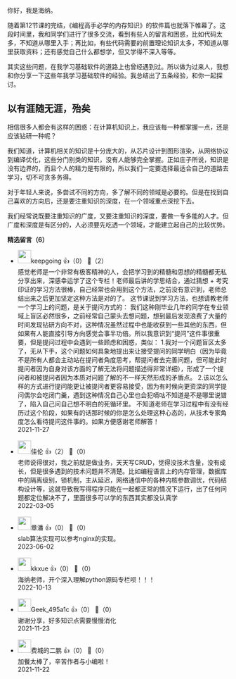 你好，我是海纳。

随着第12节课的完结，《编程高手必学的内存知识》的软件篇也就落下帷幕了。这段时间里，我和同学们进行了很多交流，看到有些人的留言和困惑，比如代码太多，不知道从哪里入手；再比如，有些代码需要的前置理论知识太多，不知道从哪里获取资料；还有感觉自己什么都想学，但又学得不深入等等。

其实这些问题，在我学习基础软件的道路上也曾经遇到过。所以做为过来人，我想和你分享一下这些年我学习基础软件的经验。我总结出了五条经验，和你一起探讨。

## 以有涯随无涯，殆矣

相信很多人都会有这样的困惑：在计算机知识上，我应该每一种都掌握一点，还是应该钻研一种呢？

我们知道，计算机相关的知识是十分庞大的，从芯片设计到图形渲染，从网络协议到编译优化，这些分门别类的知识，没有人能够完全掌握。正如庄子所说，知识是没有边界的，而且个人的精力是有限的，所以我们一定要选择最适合自己的道路去学习，切不可贪多务得。

对于年轻人来说，多尝试不同的方向，多了解不同的领域是必要的。但是在找到自己喜欢的方向后，还是要注重知识的深度，在一个领域重点深挖下去。

我们经常说既要注重知识的广度，又要注重知识的深度，要做一专多能的人才。但广度和深度是有区分的，人必须要先吃透一个领域，才能建立起自己的比较优势。
<div><strong>精选留言（6）</strong></div><ul>
<li><img src="https://static001.geekbang.org/account/avatar/00/16/73/9b/67a38926.jpg" width="30px"><span>keepgoing</span> 👍（0） 💬（2）<div>感觉老师是一个非常有极客精神的人，会把学习到的精髓和思想的精髓都无私分享出来，深感幸运学了这个专栏！老师最后讲的学思结合，通过猜想 + 考究印证的学习方法很棒，自己经常也会用到这个方法，之前没有意识到，老师总结出来之后更加坚定这种方法是对的了。
这节课说到学习方法，也想请教老师一个学习上的问题，是关于提问方式的：
我们这种刚毕业几年的同学在专业领域上盲区必然很多，之前经常自己蒙头去想问题，想到最后发现浪费了大量的时间发现钻研方向不对，这种情况虽然过程中也能收获到一些其他的东西，但如果有人能直接引导方向感觉会事半功倍。所以我意识到“提问”这件事很重要，但是提问过程中会遇到一些顾虑和困惑，类似：
1.我对一个问题盲区太多了，无从下手，这个问题如何具象地提出来让接受提问的同学明白（因为毕竟不是所有人都会主动站在提问者角度思考，帮提问者去完善问题，但可能此时提问者因为自身对该方面的了解无法将问题描述得非常详细），形成了一个提问者和被提问者因为本质对问题了解的不一样天然形成的矛盾点。 
2.该以怎么样的方式进行提问能更让被提问者更容易接受，因为有时候向更资深的同学提问偶尔会吃闭门羹，遇到这种情况自己心里也会犯嘀咕不知道是不是哪里说错了，陷入自己问自己想不明白的死循环里。
不知道老师在学习过程中有没有经历过这个阶段，如果有的话那时候的你是怎么处理这种心态的，从技术专家角度怎么看待提问这件事的。如果方便感谢老师解答！</div>2021-11-27</li><br/><li><img src="https://static001.geekbang.org/account/avatar/00/10/3e/3c/fc3ad983.jpg" width="30px"><span>佳伦</span> 👍（2） 💬（0）<div>老师说得很对，我之前就是做业务，天天写CRUD，觉得没技术含量，没有成长，但是很多遇到的技术问题并不清楚。比如编程语言上的内存管理，数据库中的隔离级别，锁机制，主从延迟，网络通信中的各种内核参数调优，代码结构设计等，这就导致我写得程序只能在一起都正常的情况下运行，出了任何问题都定位解决不了，里面很多可以学的东西其实都没认真学</div>2022-03-05</li><br/><li><img src="https://static001.geekbang.org/account/avatar/00/28/23/e8/9f445339.jpg" width="30px"><span>章潘</span> 👍（0） 💬（0）<div>slab算法实现可以参考nginx的实现。</div>2023-06-02</li><br/><li><img src="https://static001.geekbang.org/account/avatar/00/11/b2/e0/bf56878a.jpg" width="30px"><span>kkxue</span> 👍（0） 💬（0）<div>海纳老师，开个深入理解python源码专栏呗！！！</div>2022-10-13</li><br/><li><img src="https://thirdwx.qlogo.cn/mmopen/vi_32/udFtP9pbRmYiawNS9RyCib4WZic95waXdto9IBC0UMCfMxDAcXdTdv58rzGEzyLtSHI38ibOZzDhhdKe5dXEbllB2A/132" width="30px"><span>Geek_495a1c</span> 👍（0） 💬（0）<div>谢谢分享，好多知识点需要慢慢消化</div>2021-11-23</li><br/><li><img src="https://static001.geekbang.org/account/avatar/00/10/cd/ed/825d84ee.jpg" width="30px"><span>费城的二鹏</span> 👍（0） 💬（0）<div>加餐太棒了，辛苦作者与小编啦！</div>2021-11-22</li><br/>
</ul>